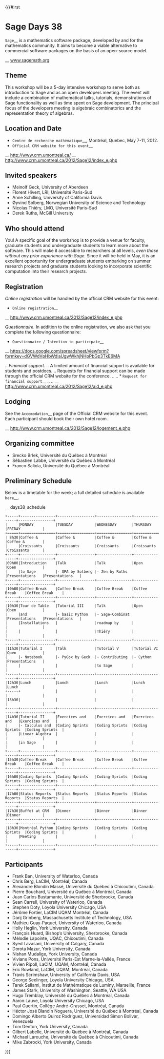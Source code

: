 {{{#!rst

Sage Days 38
============

`Sage`__ is a mathematics software package,
developed by and for the mathematics community. It aims to
become a viable alternative to commercial software packages
on the basis of an open-source model.

__ www.sagemath.org

Theme
-----

This workshop will be a 5-day intensive workshop to serve
both as introduction to Sage and as an open developers
meeting. The event will include a combination of
mathematical talks, tutorials, demonstrations of Sage
functionality as well as time spent on Sage development. The
principal focus of the developers meeting is algebraic
combinatorics and the representation theory of algebras.

Location and Date
-----------------

* `Centre de recherche mathématique`__, Montréal, Quebec, May 7-11, 2012.
* `Official CRM website for this event`__

__ http://www.crm.umontreal.ca/
__ http://www.crm.umontreal.ca/2012/Sage12/index_e.php

Invited speakers
----------------

* Meinolf Geck, University of Aberdeen
* Florent Hivert, LRI, Université Paris-Sud
* Anne Schilling, University of California Davis
* Øyvind Solberg, Norwegian University of Science and Technology
* Nicolas Thiéry, LMO, Université Paris-Sud
* Derek Ruths, McGill University


Who should attend
-----------------

You! A specific goal of the workshop is to provide a venue
for faculty, graduate students and undergraduate students to
learn more about the software. This will make it accessible
to researchers at all levels, *even those without any prior
experience with Sage*. Since it will be held in May, it is
an excellent opportunity for undergraduate students
embarking on summer research projects and graduate students
looking to incorporate scientific computation into their
research projects.

Registration
------------

*Online registration* will be handled by the official CRM website for this event:

* `Online registration`__

__ http://www.crm.umontreal.ca/2012/Sage12/index_e.php

*Questionnaire.* In addition to the online registration, we also ask that you complete the following questionnaire:

* `Questionnaire / Intention to participate`__

__ https://docs.google.com/spreadsheet/viewform?formkey=dGVWdVpHbWdlaUgwWkhjNHpPbGp3TkE6MA

.. *Financial support.*
.. A limited amount of financial support is available for students and postdocs.
.. Requests for financial support can be made through the official CRM website for the conference.
.. 
.. * `Request for financial support`__
.. 
.. __ http://www.crm.umontreal.ca/2012/Sage12/aid_e.php

Lodging
-------

See the `Accomodation`__ page of the Official CRM website for this event. Each participant should book their own hotel room.

__ http://www.crm.umontreal.ca/2012/Sage12/logement_e.php

Organizing committee
--------------------

* Srecko Brlek, Université du Québec à Montréal
* Sébastien Labbé, Université du Québec à Montréal
* Franco Saliola, Université du Québec à Montréal

Preliminary Schedule
--------------------

Below is a timetable for the week; a full detailed schedule is available `here`__.

__ days38_schedule

    +-----+----------------+-----------------+----------------+----------------+----------------+
    |     |MONDAY          |TUESDAY          |WEDNESDAY       |THURSDAY        |FRIDAY          |
    +=====+================+=================+================+================+================+
    | 8h30|Coffee &        |Coffee &         |Coffee &        |Coffee &        |Coffee &        |
    |     |Croissants      |Croissants       |Croissants      |Croissants      |Croissants      |
    +-----+----------------+-----------------+----------------+----------------+----------------+
    |09h00|Introduction    |Talk             |Talk            |Open            |Open            |
    |     |to Sage         |- QPA by Solberg |- Zen by Ruths  |Presentations   |Presentations   |
    +-----+----------------+-----------------+----------------+----------------+----------------+
    |10h00|Coffee Break    |Coffee Break     |Coffee Break    |Coffee Break    |Coffee Break    |
    +-----+----------------+-----------------+----------------+----------------+----------------+
    |10h30|Tour de Table   |Tutorial III     |Talk            |Open            |Open            |
    |     |and             |- basic Python   |- Sage-Combinat |Presentations   |Presentations   |
    |     |Installations   |                 |roadmap by      |                |                |
    |     |                |                 |Thiéry          |                |                |
    +-----+----------------+-----------------+----------------+----------------+----------------+
    |11h30|Tutorial I      |Talk             |Tutorial V      |Tutorial VI     |Open            |
    |     |- Notebook      |- PyCox by Geck  |- Contributing  |- Cython        |Presentations   |
    |     |                |                 |to Sage         |                |                |
    +-----+----------------+-----------------+----------------+----------------+----------------+
    |12h30|Lunch           |Lunch            |Lunch           |Lunch           |Lunch           |
    +-----+                |                 |                |                |                |
    |13h30|                |                 |                |                |                |
    +-----+----------------+-----------------+----------------+----------------+----------------+
    |14h30|Tutorial II     |Exercices and    |Exercices and   |Exercices and   |Exercices and   |
    |     |- Calculus and  |Coding Sprints   |Coding Sprints  |Coding Sprints  |Coding Sprints  |
    |     |Linear Algebra  |                 |                |                |                |
    |     |in Sage         |                 |                |                |                |
    +-----+----------------+-----------------+----------------+----------------+----------------+
    |15h30|Coffee Break    |Coffee Break     |Coffee Break    |Coffee Break    |Coffee Break    |
    +-----+----------------+-----------------+----------------+----------------+----------------+
    |16h00|Coding Sprints  |Coding Sprints   |Coding Sprints  |Coding Sprints  |Coding Sprints  |
    +-----+----------------+-----------------+----------------+----------------+----------------+
    |17h00|Status Reports  |Status Reports   |Status Reports  |Status Reports  |Status Reports  |
    +-----+----------------+-----------------+----------------+----------------+----------------+
    |17h30|Buffet at CRM   |Dinner           |Dinner          |Dinner          |Dinner          |
    +-----+----------------+-----------------+----------------+----------------+----------------+
    |18h30|Montréal Python |Coding Sprints   |Coding Sprints  |Coding Sprints  |Coding Sprints  |
    |     |Meeting         |                 |                |                |                |
    +-----+----------------+-----------------+----------------+----------------+----------------+

Participants
------------

- Frank Ban, University of Waterloo, Canada
- Chris Berg, LaCIM, Montréal, Canada
- Alexandre Blondin Massé, Université du Québec à Chicoutimi, Canada
- Pierre Bouchard, Université du Québec à Montréal, Canada
- Juan Carlos Bustamante, Université de Sherbrooke, Canada
- Sean Carrell, University of Waterloo, Canada
- Stephen Doty, Loyola University Chicago, USA
- Jérôme Fortier, LaCIM UQAM Montréal, Canada  
- Darij Grinberg, Massachusetts Institute of Technology, USA
- Mathieu Guay-Paquet, University of Waterloo, Canada
- Holly Heglin, York University, Canada
- François Huard, Bishop’s University, Sherbrooke, Canada
- Mélodie Lapointe, UQAC, Chicoutimi, Canada
- Syed Lavasani, University of Calgary, Canada
- Dorota Mazur, York University, Canada
- Nishan Mudalige, York University, Canada
- Viviane Pons, Université Paris-Est Marne-la-Vallée, France
- Vivien Ripoll, LaCIM, UQAM, Montréal, Canada
- Eric Rowland, LaCIM, UQAM, Montréal, Canada 
- Travis Scrimshaw, University of California Davis, USA
- George Seelinger, Loyola University Chicago, USA
- Tarek Sellami, Institut de Mathématique de Luminy, Marseille, France
- James Stark, University of Washington, Seattle, WA USA
- Hugo Tremblay, Université du Québec à Montréal, Canada
- Aaron Lauve, Loyola University Chicago, USA
- Paul Guertin, Collège André-Grasset, Montréal, Canada
- Héctor José Blandin Noguera, Université du Québec à Montréal, Canada
- Domingo Alberto Quiroz Rodriguez, Universidad Simon Bolivar, Venezuela 
- Tom Denton, York University, Canada
- Gilbert Labelle, Université du Québec à Montréal, Canada 
- Michael Larouche, Université du Québec à Chicoutimi, Canada 
- Mike Zabrocki, York University, Canada

}}}
